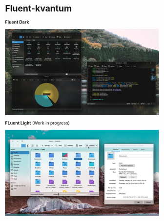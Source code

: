 # Fluent-kvantum

**Fluent Dark**


![screenshot](https://github.com/Luwx/Fluent-kvantum/blob/master/Screenshot_20181130_171007.png)


**FLuent Light** (Work in progress)


![screenshot](https://github.com/Luwx/Fluent-kvantum/blob/master/Fluent-light.png)
